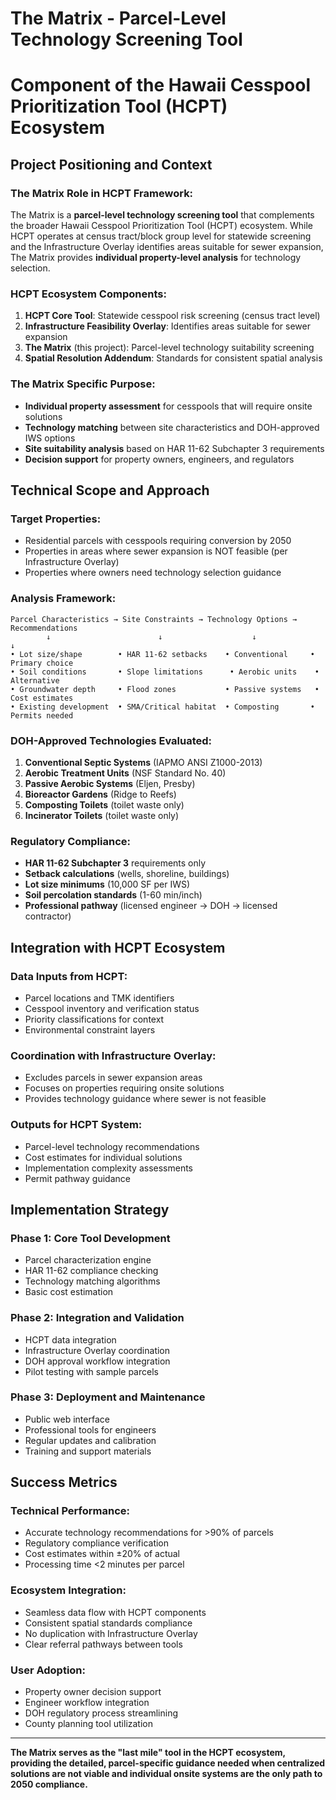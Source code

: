 # The Matrix - Parcel-Level Technology Screening Tool
# Component of the Hawaii Cesspool Prioritization Tool (HCPT) Ecosystem

## **Project Positioning and Context**

### **The Matrix Role in HCPT Framework:**
The Matrix is a **parcel-level technology screening tool** that complements the broader Hawaii Cesspool Prioritization Tool (HCPT) ecosystem. While HCPT operates at census tract/block group level for statewide screening and the Infrastructure Overlay identifies areas suitable for sewer expansion, The Matrix provides **individual property-level analysis** for technology selection.

### **HCPT Ecosystem Components:**
1. **HCPT Core Tool**: Statewide cesspool risk screening (census tract level)
2. **Infrastructure Feasibility Overlay**: Identifies areas suitable for sewer expansion  
3. **The Matrix** (this project): Parcel-level technology suitability screening
4. **Spatial Resolution Addendum**: Standards for consistent spatial analysis

### **The Matrix Specific Purpose:**
- **Individual property assessment** for cesspools that will require onsite solutions
- **Technology matching** between site characteristics and DOH-approved IWS options
- **Site suitability analysis** based on HAR 11-62 Subchapter 3 requirements
- **Decision support** for property owners, engineers, and regulators

## **Technical Scope and Approach**

### **Target Properties:**
- Residential parcels with cesspools requiring conversion by 2050
- Properties in areas where sewer expansion is NOT feasible (per Infrastructure Overlay)
- Properties where owners need technology selection guidance

### **Analysis Framework:**
```
Parcel Characteristics → Site Constraints → Technology Options → Recommendations
        ↓                        ↓                    ↓               ↓
• Lot size/shape        • HAR 11-62 setbacks    • Conventional     • Primary choice
• Soil conditions       • Slope limitations      • Aerobic units    • Alternative
• Groundwater depth     • Flood zones           • Passive systems   • Cost estimates
• Existing development  • SMA/Critical habitat  • Composting       • Permits needed
```

### **DOH-Approved Technologies Evaluated:**
1. **Conventional Septic Systems** (IAPMO ANSI Z1000-2013)
2. **Aerobic Treatment Units** (NSF Standard No. 40)
3. **Passive Aerobic Systems** (Eljen, Presby)
4. **Bioreactor Gardens** (Ridge to Reefs)
5. **Composting Toilets** (toilet waste only)
6. **Incinerator Toilets** (toilet waste only)

### **Regulatory Compliance:**
- **HAR 11-62 Subchapter 3** requirements only
- **Setback calculations** (wells, shoreline, buildings)
- **Lot size minimums** (10,000 SF per IWS)
- **Soil percolation standards** (1-60 min/inch)
- **Professional pathway** (licensed engineer → DOH → licensed contractor)

## **Integration with HCPT Ecosystem**

### **Data Inputs from HCPT:**
- Parcel locations and TMK identifiers
- Cesspool inventory and verification status
- Priority classifications for context
- Environmental constraint layers

### **Coordination with Infrastructure Overlay:**
- Excludes parcels in sewer expansion areas
- Focuses on properties requiring onsite solutions
- Provides technology guidance where sewer is not feasible

### **Outputs for HCPT System:**
- Parcel-level technology recommendations
- Cost estimates for individual solutions
- Implementation complexity assessments
- Permit pathway guidance

## **Implementation Strategy**

### **Phase 1: Core Tool Development**
- Parcel characterization engine
- HAR 11-62 compliance checking
- Technology matching algorithms
- Basic cost estimation

### **Phase 2: Integration and Validation**
- HCPT data integration
- Infrastructure Overlay coordination
- DOH approval workflow integration
- Pilot testing with sample parcels

### **Phase 3: Deployment and Maintenance**
- Public web interface
- Professional tools for engineers
- Regular updates and calibration
- Training and support materials

## **Success Metrics**

### **Technical Performance:**
- Accurate technology recommendations for >90% of parcels
- Regulatory compliance verification
- Cost estimates within ±20% of actual
- Processing time <2 minutes per parcel

### **Ecosystem Integration:**
- Seamless data flow with HCPT components
- Consistent spatial standards compliance
- No duplication with Infrastructure Overlay
- Clear referral pathways between tools

### **User Adoption:**
- Property owner decision support
- Engineer workflow integration  
- DOH regulatory process streamlining
- County planning tool utilization

---

**The Matrix serves as the "last mile" tool in the HCPT ecosystem, providing the detailed, parcel-specific guidance needed when centralized solutions are not viable and individual onsite systems are the only path to 2050 compliance.**
